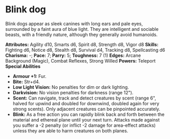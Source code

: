 # Blink dog

Blink dogs appear as sleek canines with long ears and pale eyes,
surrounded by a faint aura of blue light. They are intelligent and
sociable beasts, with a friendly nature, although they generally avoid
humanoids.

**Attributes:** Agility d10, Smarts d6, Spirit d8, Strength d8, Vigor
d8
**Skills:** Fighting d6, Notice d8, Stealth d8, Survival d4, Tracking
d8, Spellcasting d6
**Charisma:** -; **Pace:** 7; **Parry:** 5; **Toughness:** 7 (1)
**Edges:** Arcane Background (Magic), Combat Reflexes, Strong Willed
**Powers:** Teleport
**Special Abilities**

- **Armour +1:** Fur.
- **Bite:** Str+d4.
- **Low Light Vision:** No penalties for dim or dark lighting.
- **Darkvision:** No vision penalties for darkness (range 12").
- **Scent:** Can navigate, track and detect creatures by scent (range
6", halved for upwind and doubled for downwind, doubled again for very
strong scents). Only adjacent creatures can be pinpointed accurately.
- **Blink:** As a free action you can rapidly blink back and forth
between the material and ethereal plane until your next turn. Attacks
made against you suffer a -2 penalty (or inflict -2 damage for
area-effect attacks) unless they are able to harm creatures on both
planes.
